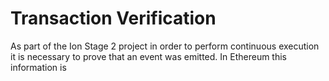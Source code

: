 # Transaction Verification
As part of the Ion Stage 2 project in order to perform continuous execution it is necessary to prove that an event was emitted. In Ethereum this information is